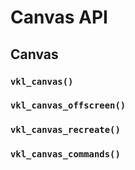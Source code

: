 # Canvas API

## Canvas

### `vkl_canvas()`
### `vkl_canvas_offscreen()`
### `vkl_canvas_recreate()`
### `vkl_canvas_commands()`

